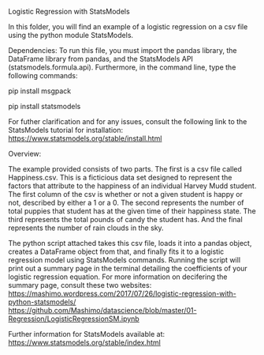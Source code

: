 Logistic Regression with StatsModels

In this folder, you will find an example of a logistic regression on a csv file
using the python module StatsModels.

Dependencies:
To run this file, you must import the pandas library, the DataFrame library
from pandas, and the StatsModels API (statsmodels.formula.api).
Furthermore, in the command line, type the following commands:

pip install msgpack

pip install statsmodels

For futher clarification and for any issues, consult the following link to 
the StatsModels tutorial for installation:
https://www.statsmodels.org/stable/install.html

Overview:

The example provided consists of two parts. The first is a csv file called
Happiness.csv. This is a ficticious data set designed to represent the factors
that attribute to the happiness of an individual Harvey Mudd student. The first
column of the csv is whether or not a given student is happy or not, described
by either a 1 or a 0. The second represents the number of total puppies that
student has at the given time of their happiness state. The third represents
the total pounds of candy the student has. And the final represents the number
of rain clouds in the sky.

The python script attached takes this csv file, loads it into a pandas object, 
creates a DataFrame object from that, and finally fits it to a logistic
regression model using StatsModels commands. Running the script will print out
a summary page in the terminal detailing the coefficients of your logistic 
regression equation. For more information on decifering the summary page, 
consult these two websites:
https://mashimo.wordpress.com/2017/07/26/logistic-regression-with-python-statsmodels/
https://github.com/Mashimo/datascience/blob/master/01-Regression/LogisticRegressionSM.ipynb

Further information for StatsModels available at:
https://www.statsmodels.org/stable/index.html